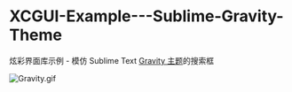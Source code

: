 # XCGUI-Example---Sublime-Gravity-Theme
炫彩界面库示例 - 模仿 Sublime Text [Gravity 主题](https://packagecontrol.io/packages/Theme%20-%20Gravity)的搜索框

![Gravity.gif](https://i.loli.net/2018/08/22/5b7d8054c483f.gif)
